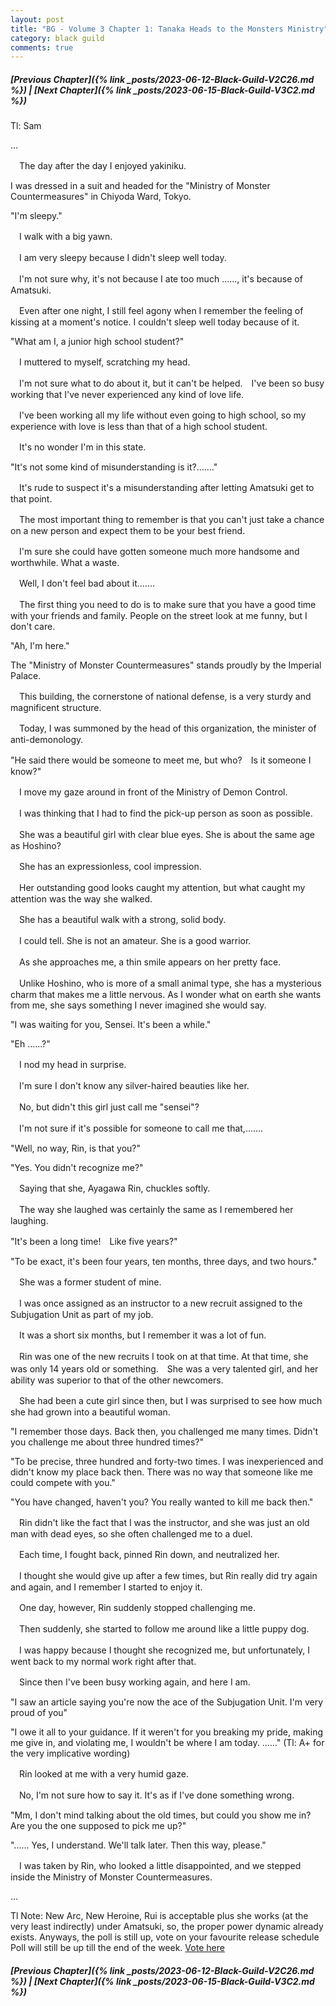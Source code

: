 ```yaml
---
layout: post
title: "BG - Volume 3 Chapter 1: Tanaka Heads to the Monsters Ministry"
category: black guild
comments: true
---
```


##### [Previous Chapter]({% link _posts/2023-06-12-Black-Guild-V2C26.md %}) \| [Next Chapter]({% link _posts/2023-06-15-Black-Guild-V3C2.md %})



Tl: Sam

…

　The day after the day I enjoyed yakiniku.

I was dressed in a suit and headed for the "Ministry of Monster Countermeasures" in Chiyoda Ward, Tokyo.


"I'm sleepy."


　I walk with a big yawn.

　I am very sleepy because I didn't sleep well today.


　I'm not sure why, it's not because I ate too much ......, it's because of Amatsuki.

　Even after one night, I still feel agony when I remember the feeling of kissing at a moment's notice. I couldn't sleep well today because of it.


"What am I, a junior high school student?"


　I muttered to myself, scratching my head.

　I'm not sure what to do about it, but it can't be helped.　I've been so busy working that I've never experienced any kind of love life.

　I've been working all my life without even going to high school, so my experience with love is less than that of a high school student.

　It's no wonder I'm in this state.


"It's not some kind of misunderstanding is it?......."


　It's rude to suspect it's a misunderstanding after letting Amatsuki get to that point.

　The most important thing to remember is that you can't just take a chance on a new person and expect them to be your best friend.

　I'm sure she could have gotten someone much more handsome and worthwhile. What a waste.


　Well, I don't feel bad about it.......

　The first thing you need to do is to make sure that you have a good time with your friends and family. People on the street look at me funny, but I don't care.


"Ah, I'm here."


The "Ministry of Monster Countermeasures" stands proudly by the Imperial Palace.

　This building, the cornerstone of national defense, is a very sturdy and magnificent structure.


　Today, I was summoned by the head of this organization, the minister of anti-demonology.


"He said there would be someone to meet me, but who?　Is it someone I know?"


　I move my gaze around in front of the Ministry of Demon Control.

　I was thinking that I had to find the pick-up person as soon as possible.


　She was a beautiful girl with clear blue eyes. She is about the same age as Hoshino?

　She has an expressionless, cool impression.


　Her outstanding good looks caught my attention, but what caught my attention was the way she walked.


　She has a beautiful walk with a strong, solid body.

　I could tell. She is not an amateur. She is a good warrior.


　As she approaches me, a thin smile appears on her pretty face.

　Unlike Hoshino, who is more of a small animal type, she has a mysterious charm that makes me a little nervous. As I wonder what on earth she wants from me, she says something I never imagined she would say.


"I was waiting for you, Sensei. It's been a while."

"Eh ......?"


　I nod my head in surprise.

　I'm sure I don't know any silver-haired beauties like her.


　No, but didn't this girl just call me "sensei"?

　I'm not sure if it's possible for someone to call me that,.......


"Well, no way, Rin, is that you?"

"Yes. You didn't recognize me?"


　Saying that she, Ayagawa Rin, chuckles softly.

　The way she laughed was certainly the same as I remembered her laughing.


"It's been a long time!　Like five years?"

"To be exact, it's been four years, ten months, three days, and two hours."


　She was a former student of mine.

　I was once assigned as an instructor to a new recruit assigned to the Subjugation Unit as part of my job.

　It was a short six months, but I remember it was a lot of fun.

　Rin was one of the new recruits I took on at that time. At that time, she was only 14 years old or something.　She was a very talented girl, and her ability was superior to that of the other newcomers.


　She had been a cute girl since then, but I was surprised to see how much she had grown into a beautiful woman.


"I remember those days. Back then, you challenged me many times. Didn't you challenge me about three hundred times?"

"To be precise, three hundred and forty-two times. I was inexperienced and didn't know my place back then. There was no way that someone like me could compete with you."

"You have changed, haven't you? You really wanted to kill me back then."


　Rin didn't like the fact that I was the instructor, and she was just an old man with dead eyes, so she often challenged me to a duel.


　Each time, I fought back, pinned Rin down, and neutralized her.

　I thought she would give up after a few times, but Rin really did try again and again, and I remember I started to enjoy it.


　One day, however, Rin suddenly stopped challenging me.

　Then suddenly, she started to follow me around like a little puppy dog.


　I was happy because I thought she recognized me, but unfortunately, I went back to my normal work right after that.

　Since then I've been busy working again, and here I am.


"I saw an article saying you're now the ace of the Subjugation Unit. I'm very proud of you"

"I owe it all to your guidance. If it weren't for you breaking my pride, making me give in, and violating me, I wouldn't be where I am today. ......" (Tl: A+ for the very implicative wording)


　Rin looked at me with a very humid gaze.

　No, I'm not sure how to say it. It's as if I've done something wrong.


"Mm, I don't mind talking about the old times, but could you show me in? Are you the one supposed to pick me up?"

"...... Yes, I understand. We'll talk later. Then this way, please."


　I was taken by Rin, who looked a little disappointed, and we stepped inside the Ministry of Monster Countermeasures.

...


Tl Note: New Arc, New Heroine, Rui is acceptable plus she works (at the very least indirectly) under Amatsuki, so, the proper power dynamic already exists. Anyways, the poll is still up, vote on your favourite release schedule Poll will still be up till the end of the week.
[Vote here]( https://strawpoll.com/polls/GeZAOwGePnV )


##### [Previous Chapter]({% link _posts/2023-06-12-Black-Guild-V2C26.md %}) \| [Next Chapter]({% link _posts/2023-06-15-Black-Guild-V3C2.md %})